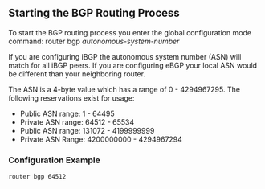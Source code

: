 ## Starting the BGP Routing Process

To start the BGP routing process you enter the global configuration mode command: router bgp *autonomous-system-number* 

If you are configuring iBGP the autonomous system number (ASN) will match for all iBGP peers. If you are configuring eBGP your local ASN would be different than your neighboring router.

The ASN is a 4-byte value which has a range of 0 - 4294967295. The following reservations exist for usage:

* Public ASN range: 1 - 64495
* Private ASN range: 64512 - 65534
* Public ASN range: 131072 - 4199999999 
* Private ASN Range: 4200000000 - 4294967294

### Configuration Example 

```
router bgp 64512
```
